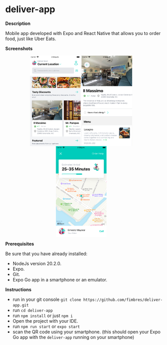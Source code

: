 # deliver-app

**Description**

Mobile app developed with Expo and React Native that allows you to order food, just like Uber Eats.

**Screenshots**

<p align="center">
    <img src="./assets/screenshots/1.png" alt="Home Page" width="160" style="vertical-align:middle;">
    <img src="./assets/screenshots/2.png" alt="Restaurant Page" width="160" style="margin-right:25px; vertical-align:middle;">
    <img src="./assets/screenshots/3.png" alt="Order placed successfully" width="160" style="margin-right:25px; vertical-align:middle;">
</p>

**Prerequisites**

Be sure that you have already installed:
- NodeJs version 20.2.0.
- Expo.
- Git.
- Expo Go app in a smartphone or an emulator.

**Instructions**

- run in your git console `git clone https://github.com/fimbres/deliver-app.git`
- run `cd deliver-app`
- run  `npm install` or just `npm i`
- Open the project with your IDE.
- run `npm run start` or `expo start`
- scan the QR code using your smartphone. (this should open your Expo Go app with the `deliver-app` running on your smartphone)

